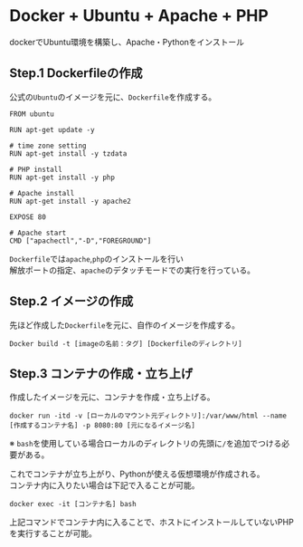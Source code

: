 # Docker + Ubuntu + Apache + PHP

dockerでUbuntu環境を構築し、Apache・Pythonをインストール

## Step.1 Dockerfileの作成

公式の`Ubuntu`のイメージを元に、`Dockerfile`を作成する。   

```
FROM ubuntu

RUN apt-get update -y

# time zone setting
RUN apt-get install -y tzdata

# PHP install
RUN apt-get install -y php

# Apache install
RUN apt-get install -y apache2

EXPOSE 80

# Apache start
CMD ["apachectl","-D","FOREGROUND"]
```

`Dockerfile`では`apache`,`php`のインストールを行い  
解放ポートの指定、`apache`のデタッチモードでの実行を行っている。

## Step.2 イメージの作成

先ほど作成した`Dockerfile`を元に、自作のイメージを作成する。

```
Docker build -t [imageの名前：タグ] [Dockerfileのディレクトリ]
```

## Step.3 コンテナの作成・立ち上げ

作成したイメージを元に、コンテナを作成・立ち上げる。

```
docker run -itd -v [ローカルのマウント元ディレクトリ]:/var/www/html --name [作成するコンテナ名] -p 8080:80 [元になるイメージ名]
```

※ `bash`を使用している場合ローカルのディレクトリの先頭に`/`を追加でつける必要がある。

これでコンテナが立ち上がり、Pythonが使える仮想環境が作成される。  
コンテナ内に入りたい場合は下記で入ることが可能。

```
docker exec -it [コンテナ名] bash
```

上記コマンドでコンテナ内に入ることで、ホストにインストールしていないPHPを実行することが可能。
